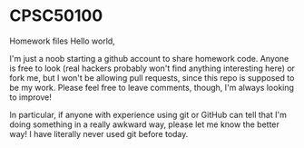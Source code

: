 # CPSC50100
Homework files
Hello world,

I'm just a noob starting a github account to share homework code. Anyone is free to look (real hackers probably won't find anything interesting here) or fork me, but I won't be allowing pull requests, since this repo is supposed to be my work. Please feel free to leave comments, though, I'm always looking to improve!

In particular, if anyone with experience using git or GitHub can tell that I'm doing something in a really awkward way, please let me know the better way! I have literally never used git before today.
